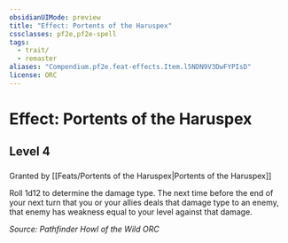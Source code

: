 ```yaml
---
obsidianUIMode: preview
title: "Effect: Portents of the Haruspex"
cssclasses: pf2e,pf2e-spell
tags:
  - trait/
  - remaster
aliases: "Compendium.pf2e.feat-effects.Item.l5NDN9V3DwFYPIsD"
license: ORC
---
```

# Effect: Portents of the Haruspex
## Level 4
### 






Granted by [[Feats/Portents of the Haruspex|Portents of the Haruspex]]

Roll 1d12 to determine the damage type. The next time before the end of your next turn that you or your allies deals that damage type to an enemy, that enemy has weakness equal to your level against that damage.

*Source: Pathfinder Howl of the Wild*
*ORC*